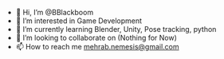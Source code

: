 - 👋 Hi, I’m @BBlackboom
- 👀 I’m interested in Game Development
- 🌱 I’m currently learning Blender, Unity, Pose tracking, python
- 💞️ I’m looking to collaborate on (Nothing for Now)
- 📫 How to reach me mehrab.nemesis@gmail.com

<!---
BBlackboom/BBlackboom is a ✨ special ✨ repository because its `README.md` (this file) appears on your GitHub profile.
You can click the Preview link to take a look at your changes.
--->
